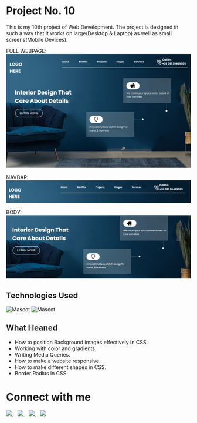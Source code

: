 # Project No. 10

This is my 10th project of Web Development. The project is designed in such a way that it works on large(Desktop & Laptop) as well as small screens(Mobile Devices). 

FULL WEBPAGE:
![Project2](sc/full.png "proj2 image")

NAVBAR:
![Project2](sc/nav.PNG "proj2 image")

BODY:
![Project2](sc/body.PNG "pro21 image")


## Technologies Used

![Mascot](https://www.vectorlogo.zone/logos/w3_html5/w3_html5-icon.svg "mascot logo")
![Mascot](https://www.vectorlogo.zone/logos/w3_css/w3_css-icon.svg "mascot logo")


## What I leaned

- How to position Background images effectively in CSS.
- Working with color and gradients.
- Writing Media Queries.
- How to make a website responsive.
- How to make different shapes in CSS.
- Border Radius in CSS.



# Connect with me

   <a href="https://www.linkedin.com/in/mughninoman97/" >
    <img width="30px" src="https://www.vectorlogo.zone/logos/linkedin/linkedin-icon.svg" />
  </a>&ensp;
  <a href="https://twitter.com/mughninoman97">
    <img width="30px" src="https://www.vectorlogo.zone/logos/twitter/twitter-official.svg" />
  </a>&ensp;
  <a href="https://www.instagram.com/mughninoman97/">
    <img width="30px" src="https://www.vectorlogo.zone/logos/instagram/instagram-icon.svg" />
  </a>&ensp;
  <a href="https://abdulmughninoman.hashnode.dev/">
  <img width="30px" src="https://cdn.hashnode.com/res/hashnode/image/upload/v1611902473383/CDyAuTy75.png?auto=compress" />
  </a>
